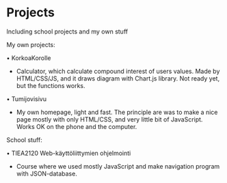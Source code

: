 # Projects
Including school projects and my own stuff

My own projects:

• KorkoaKorolle
  - Calculator, which calculate compound interest of users values. Made by HTML/CSS/JS,
  and it draws diagram with Chart.js library. Not ready yet, but the functions works.
  
• Tumijovisivu
  - My own homepage, light and fast. The principle are was to make a nice page mostly with
  only HTML/CSS, and very little bit of JavaScript. Works OK on the phone and the computer.

School stuff:

• TIEA2120 Web-käyttöliittymien ohjelmointi
  - Course where we used mostly JavaScript and make navigation program with JSON-database.
